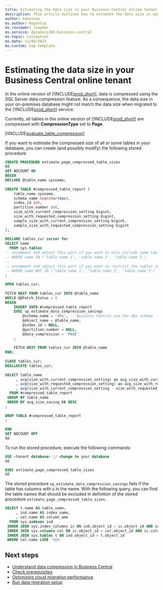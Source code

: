 ```yaml
---
title: Estimating the data size in your Business Central online tenant
description: This article outlines how to estimate the data size in your Business Central online tenant
author: kennienp 
ms.author: kepontop
ms.reviewer: jswymer
ms.service: dynamics365-business-central
ms.topic: conceptual
ms.date: 11/06/2023
ms.custom: bap-template
---
```


# Estimating the data size in your Business Central online tenant

In the online version of [!INCLUDE[prod_short](../developer/includes/prod_short.md)], data is compressed using the SQL Server data compression feature. As a consequence, the data size in your on-premises database might not match the data size when migrated to the [!INCLUDE[prod_short](../developer/includes/prod_short.md)] service.

Currently, all tables in the online version of [!INCLUDE[prod_short](../developer/includes/prod_short.md)] are compressed with **CompressionType** set to **Page**.

[!INCLUDE[evaluate_table_compression](../includes/include_evaluate_table_compression.md)]


If you want to estimate the compressed size of all or some tables in your database, you can create (and possibly modify) the following stored procedure:

```SQL
CREATE PROCEDURE estimate_page_compressed_table_sizes
AS 
SET NOCOUNT ON
BEGIN
DECLARE @table_name sysname;
 
CREATE TABLE #compressed_table_report (
	table_name sysname,
	schema_name nvarchar(max),
	index_id int,
	partition_number int,
	size_with_current_compression_setting bigint,
	size_with_requested_compression_setting bigint,
	sample_size_with_current_compression_setting bigint,
	sample_size_with_requested_compression_setting bigint
);
 
DECLARE tables_cur cursor for 
SELECT name
  FROM sys.tables
-- uncomment and adjust this part if you want to only include some tables in the calculation
-- WHERE name IN ('table name 1', 'table name 2', 'table name 3') 
--
-- uncomment and adjust this part if you want to restrict the tables in the calculation
-- WHERE name NOT IN ('table name 1', 'table name 2', 'table name 3') 
;
 
OPEN tables_cur;
 
FETCH NEXT FROM tables_cur INTO @table_name
WHILE @@Fetch_Status = 0 
BEGIN
    INSERT INTO #compressed_table_report
    EXEC sp_estimate_data_compression_savings
        @schema_name = 'dbo', -- Business Central use the dbo schema
        @object_name = @table_name,
        @index_id = NULL,
        @partition_number = NULL,
        @data_compression = 'PAGE'
    ;
 
    FETCH NEXT FROM tables_cur INTO @table_name
END;
 
CLOSE tables_cur;
DEALLOCATE tables_cur;
 
SELECT table_name
     , avg(size_with_current_compression_setting) as avg_size_with_current_compression_setting_KB
     , avg(size_with_requested_compression_setting) as avg_size_with_requested_compression_setting_KB
     , avg(size_with_current_compression_setting - size_with_requested_compression_setting) AS avg_size_saving_KB
  FROM #compressed_table_report
 GROUP BY table_name
 ORDER BY avg_size_saving_KB DESC 
;
 
DROP TABLE #compressed_table_report
;
 
END
SET NOCOUNT OFF
GO
```

To run the stored procedure, execute the following commands:

```SQL
USE <tenant database> // change to your database
GO

EXEC estimate_page_compressed_table_sizes
GO
```


The stored procedure `sp_estimate_data_compression_savings` fails if the table has columns with `&` in the name. With the following query, you can find the table names that should be excluded in definition of the stored procedure `estimate_page_compressed_table_sizes`.

```SQL
SELECT t.name AS table_name,
     , ind.name AS index_name,
     , col.name AS column_ame
  FROM sys.indexes ind 
 INNER JOIN sys.index_columns ic ON ind.object_id = ic.object_id AND ind.index_id = ic.index_id 
 INNER JOIN sys.columns col ON ic.object_id = col.object_id AND ic.column_id = col.column_id 
 INNER JOIN sys.tables t ON ind.object_id = t.object_id 
 WHERE col.name LIKE '%&%'
```


## Next steps

- [Understand data compression in Business Central](./using-sql-partitioning-and-compression.md)  
- [Check prerequisites](cloud-migration-prerequisites.md)  
- [Optimizing cloud migration performance](migration-optimize-replication.md)  
- [Run data migration setup](migration-setup.md)

